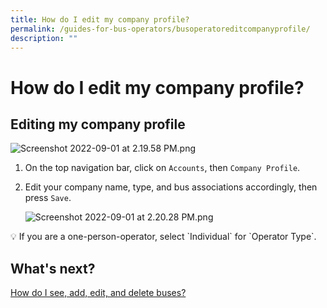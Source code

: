 ```yaml
---
title: How do I edit my company profile?
permalink: /guides-for-bus-operators/busoperatoreditcompanyprofile/
description: ""
---
```

How do I edit my company profile?
=================================

Editing my company profile
--------------------------

![Screenshot 2022-09-01 at 2.19.58 PM.png](https://s3-us-west-2.amazonaws.com/secure.notion-static.com/b8614225-e06d-476a-a915-0ac8aec0f251/Screenshot_2022-09-01_at_2.19.58_PM.png)

1.  On the top navigation bar, click on `Accounts`, then `Company Profile`.
    
2.  Edit your company name, type, and bus associations accordingly, then press `Save`.
    
    ![Screenshot 2022-09-01 at 2.20.28 PM.png](https://s3-us-west-2.amazonaws.com/secure.notion-static.com/1a0263a0-581e-446d-8c6d-74ad1f6a8baf/Screenshot_2022-09-01_at_2.20.28_PM.png)
    

<aside> 💡 If you are a one-person-operator, select `Individual` for `Operator Type`.

</aside>

What's next?
------------

[How do I see, add, edit, and delete buses?](https://www.notion.so/How-do-I-see-add-edit-and-delete-buses-8a0d0e3a45294e558fd3f86bf9f0fa01?pvs=21)